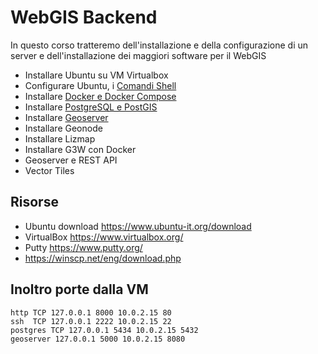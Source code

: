 # WebGIS Backend

In questo corso tratteremo dell'installazione e della configurazione di un server e dell'installazione dei maggiori software per il WebGIS

- Installare Ubuntu su VM Virtualbox
- Configurare Ubuntu, i [Comandi Shell](https://github.com/fgianoli/GIS_backend/blob/main/00_Basic_commands.md)
- Installare [Docker e Docker Compose](https://github.com/fgianoli/GIS_backend/blob/main/01_Docker.md)
- Installare [PostgreSQL e PostGIS](https://github.com/fgianoli/GIS_backend/blob/main/02_PostgreSQL_PostGIS.md)
- Installare [Geoserver](https://github.com/fgianoli/GIS_backend/blob/main/03_Geoserver.md)
- Installare Geonode
- Installare Lizmap
- Installare G3W con Docker
- Geoserver e REST API
- Vector Tiles

## Risorse
- Ubuntu download https://www.ubuntu-it.org/download
- VirtualBox https://www.virtualbox.org/
- Putty https://www.putty.org/
- https://winscp.net/eng/download.php

## Inoltro porte dalla  VM

```
http TCP 127.0.0.1 8000 10.0.2.15 80
ssh  TCP 127.0.0.1 2222 10.0.2.15 22
postgres TCP 127.0.0.1 5434 10.0.2.15 5432
geoserver 127.0.0.1 5000 10.0.2.15 8080
```
